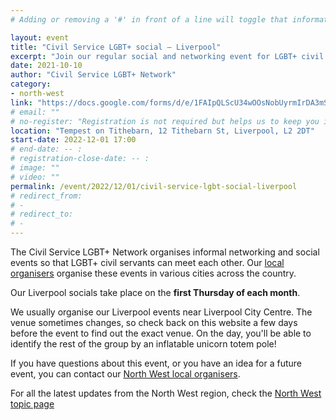 ```yaml
---
# Adding or removing a '#' in front of a line will toggle that information off and on from being processed. 

layout: event
title: "Civil Service LGBT+ social – Liverpool"
excerpt: "Join our regular social and networking event for LGBT+ civil servants based in and around Liverpool."
date: 2021-10-10
author: "Civil Service LGBT+ Network"
category: 
- north-west
link: "https://docs.google.com/forms/d/e/1FAIpQLScU34wOOsNobUyrmIrDA3mST3I-HOLTm8zTf-gKqbUimSmReA/viewform?usp=sf_link"
# email: ""
# no-register: "Registration is not required but helps us to keep you informed of any changes to the event."
location: "Tempest on Tithebarn, 12 Tithebarn St, Liverpool, L2 2DT"
start-date: 2022-12-01 17:00
# end-date: -- :
# registration-close-date: -- :
# image: ""
# video: ""
permalink: /event/2022/12/01/civil-service-lgbt-social-liverpool
# redirect_from: 
# - 
# redirect_to: 
# - 
---
```


The Civil Service LGBT+ Network organises informal networking and social events so that LGBT+ civil servants can meet each other. Our [local organisers](/team) organise these events in various cities across the country.

Our Liverpool socials take place on the **first Thursday of each month**. 

We usually organise our Liverpool events near Liverpool City Centre. The venue sometimes changes, so check back on this website a few days before the event to find out the exact venue. On the day, you'll be able to identify the rest of the group by an inflatable unicorn totem pole!

If you have questions about this event, or you have an idea for a future event, you can contact our [North West local organisers](mailto:northwest@civilservice.lgbt).

For all the latest updates from the North West region, check the [North West topic page](/topic/north-west)
